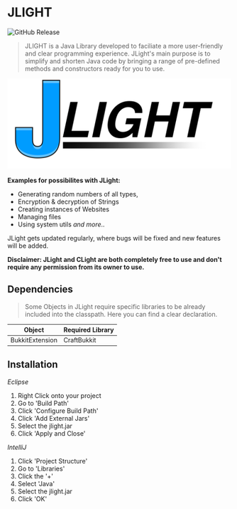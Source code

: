 # JLIGHT

![GitHub Release](https://img.shields.io/github/v/release/cursustemporum/JLight)

> JLIGHT is a Java Library developed to faciliate a more user-friendly and clear programming experience. JLight's main purpose is to simplify and shorten Java code by bringing a range of pre-defined methods and constructors ready for you to use.

![JLight Logo](readme-src/JLight.png)

**Examples for possibilites with JLight:**
 * Generating random numbers of all types,
 * Encryption & decryption of Strings
 * Creating instances of Websites
 * Managing files
 * Using system utils
 _and more.._
 
 JLight gets updated regularly, where bugs will be fixed and new features will be added.

**Disclaimer: JLight and CLight are both completely free to use and don't require any permission from its owner to use.**

## Dependencies
> Some Objects in JLight require specific libraries to be already included into the classpath.
> Here you can find a clear declaration.

| Object | Required Library |
| --- | --- |
| BukkitExtension | CraftBukkit |

## Installation

_Eclipse_
1. Right Click onto your project
2. Go to 'Build Path'
3. Click 'Configure Build Path'
4. Click 'Add External Jars'
5. Select the jlight.jar
6. Click 'Apply and Close'

_IntelliJ_
1. Click 'Project Structure'
2. Go to 'Libraries'
3. Click the '+'
4. Select 'Java'
5. Select the jlight.jar
6. Click 'OK'
